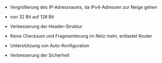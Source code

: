 - Vergrößerung des IP-Adressraums, da IPv4-Adressen zur Neige gehen

- von 32 Bit auf 128 Bit

- Verbesserung der Header-Struktur

- Keine Checksum und Fragmentierung im Netz mehr, entlastet Router

- Unterstützung von Auto-Konfiguration

- Verbesserung der Sicherheit